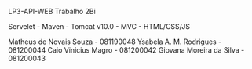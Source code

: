 LP3-API-WEB
Trabalho 2Bi

Servelet - Maven - Tomcat v10.0 - MVC - HTML/CSS/JS

Matheus de Novais Souza - 081190048 Ysabela A. M. Rodrigues - 081200044 Caio Vinicius Magro - 081200042 Giovana Moreira da Silva - 081200043
